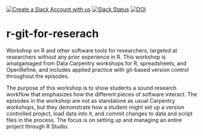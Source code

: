 [![Create a Slack Account with us](https://img.shields.io/badge/Create_Slack_Account-The_Carpentries-071159.svg)](https://swc-slack-invite.herokuapp.com/) 
[![Slack Status](https://img.shields.io/badge/Slack_Channel-dc--socsci--r-E01563.svg)](https://swcarpentry.slack.com/messages/C9X9JDTSR) 
[![DOI](https://zenodo.org/badge/92420906.svg)](https://zenodo.org/badge/latestdoi/92420906)

# r-git-for-reserach

Workshop on R and other software tools for researchers, targeted at researchers without any prior experience in R.
This workshop is amalgamaged from Data Carpentry workshops for R, spreadsheets, and OpenRefine, and includes applied practice with git-based version control throughout the episodes. 

The purpose of this workshop is to show students a sound research workflow that emphasizes how the different pieces of software interact. The episodes in the workshop are not as standalone as usual Carpentry workshops, but they demonstrate how a student might set up a version controlled project, load data into it, and commit changes to data and script files in the process. The focus is on setting up and managing an entire project through R Studio. 


